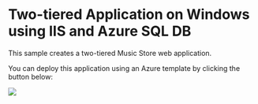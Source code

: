 # Two-tiered Application on Windows using IIS and Azure SQL DB

This sample creates a two-tiered Music Store web application.

You can deploy this application using an Azure template by clicking the button below:

<a href="https://portal.azure.com/#create/Microsoft.Template/uri/https://raw.githubusercontent.com/MicrosoftDocs/MusicStoreSample/master/azuredeploy.json" target="_blank">
    <img src="http://azuredeploy.net/deploybutton.png"/>
</a>
